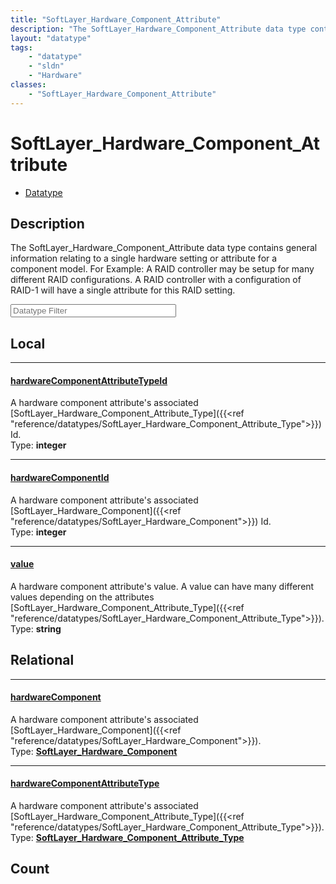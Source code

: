 ```yaml
---
title: "SoftLayer_Hardware_Component_Attribute"
description: "The SoftLayer_Hardware_Component_Attribute data type contains general information relating to a single hardware setting... "
layout: "datatype"
tags:
    - "datatype"
    - "sldn"
    - "Hardware"
classes:
    - "SoftLayer_Hardware_Component_Attribute"
---
```


# SoftLayer_Hardware_Component_Attribute
<div id='service-datatype'>
    <ul id='sldn-reference-tabs'>
        <li id='datatype'> <a href='/reference/datatypes/SoftLayer_Hardware_Component_Attribute' >Datatype</a></li>
    </ul>
</div>

## Description 
The SoftLayer_Hardware_Component_Attribute data type contains general information relating to a single hardware setting or attribute for a component model. For Example: A RAID controller may be setup for many different RAID configurations.  A RAID controller with a configuration of RAID-1 will have a single attribute for this RAID setting. 





<!-- Filer BEGIN -->
<div class="view-filters">
        <div class="clearfix">
            <div class="search-input-box">
                <input placeholder="Datatype Filter" onkeyup="titleSearch(inputId='prop-input', divId='properties', elementClass='prop-row')" 
                    type="text" id="prop-input" value="" size="30" maxlength="128" class="form-text">
            </div>
        </div>
</div>
<!-- Filer END -->

<div id="properties" class="content">
<div id="localProperties" class="prop-content" >

## Local
<div class="prop-row">

-----
[hardwareComponentAttributeTypeId]: #hardwarecomponentattributetypeid
#### [hardwareComponentAttributeTypeId]
A hardware component attribute's associated [SoftLayer_Hardware_Component_Attribute_Type]({{<ref "reference/datatypes/SoftLayer_Hardware_Component_Attribute_Type">}}) Id.  
<span class="type-label">Type: </span>**integer**


</div>
<div class="prop-row">

-----
[hardwareComponentId]: #hardwarecomponentid
#### [hardwareComponentId]
A hardware component attribute's associated [SoftLayer_Hardware_Component]({{<ref "reference/datatypes/SoftLayer_Hardware_Component">}}) Id.  
<span class="type-label">Type: </span>**integer**


</div>
<div class="prop-row">

-----
[value]: #value
#### [value]
A hardware component attribute's value.  A value can have many different values depending on the attributes [SoftLayer_Hardware_Component_Attribute_Type]({{<ref "reference/datatypes/SoftLayer_Hardware_Component_Attribute_Type">}}).  
<span class="type-label">Type: </span>**string**


</div>
</div>
<!-- LOCAL PROPERTY END -->

<div id="relationalProperties"  class="prop-content" >

## Relational
<div class="prop-row">

-----
[hardwareComponent]: #hardwarecomponent
#### [hardwareComponent]
A hardware component attribute's associated [SoftLayer_Hardware_Component]({{<ref "reference/datatypes/SoftLayer_Hardware_Component">}}).  
<span class="type-label">Type: </span>**<a href='/reference/datatypes/SoftLayer_Hardware_Component'>SoftLayer_Hardware_Component </a>**


</div>
<div class="prop-row">

-----
[hardwareComponentAttributeType]: #hardwarecomponentattributetype
#### [hardwareComponentAttributeType]
A hardware component attribute's associated [SoftLayer_Hardware_Component_Attribute_Type]({{<ref "reference/datatypes/SoftLayer_Hardware_Component_Attribute_Type">}}).  
<span class="type-label">Type: </span>**<a href='/reference/datatypes/SoftLayer_Hardware_Component_Attribute_Type'>SoftLayer_Hardware_Component_Attribute_Type </a>**


</div>

## Count
</div>


